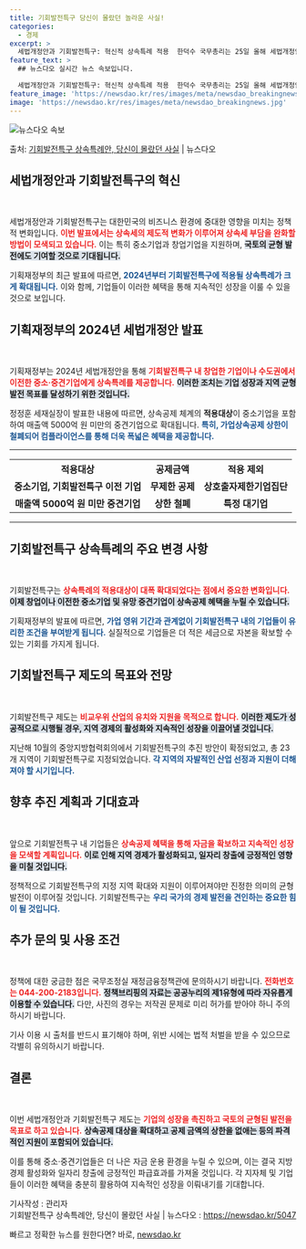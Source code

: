 ```yaml
---
title: 기회발전특구 당신이 몰랐던 놀라운 사실!
categories:
  - 경제
excerpt: >
  세법개정안과 기회발전특구: 혁신적 상속특례 적용  한덕수 국무총리는 25일 올해 세법개정안과 관련하여 기회발…
feature_text: >
  ## 뉴스다오 실시간 뉴스 속보입니다.

  세법개정안과 기회발전특구: 혁신적 상속특례 적용  한덕수 국무총리는 25일 올해 세법개정안과 관련하여 기회발…
feature_image: 'https://newsdao.kr/res/images/meta/newsdao_breakingnews.jpg'
image: 'https://newsdao.kr/res/images/meta/newsdao_breakingnews.jpg'
---
```


![뉴스다오 속보](https://newsdao.kr/res/images/meta/newsdao_breakingnews.jpg)

<p>출처: <a href="https://newsdao.kr/5047" rel="dofollow">기회발전특구 상속특례안, 당신이 몰랐던 사실</a> | 뉴스다오</p>

<h2 data-ke-size="size26">세법개정안과 기회발전특구의 혁신</h2>
<p data-ke-size="size16">&nbsp;</p>
세법개정안과 기회발전특구는 대한민국의 비즈니스 환경에 중대한 영향을 미치는 정책적 변화입니다. <b><span style="color: #ee2323;">이번 발표에서는 상속세의 제도적 변화가 이루어져 상속세 부담을 완화할 방법이 모색되고 있습니다.</span></b> 이는 특히 중소기업과 창업기업을 지원하며, <b><span style="background-color: #21538527;">국토의 균형 발전에도 기여할 것으로 기대됩니다.</span></b> 

기획재정부의 최근 발표에 따르면, <b><span style="color: #1a5490;">2024년부터 기회발전특구에 적용될 상속특례가 크게 확대됩니다.</span></b> 이와 함께, 기업들이 이러한 혜택을 통해 지속적인 성장을 이룰 수 있을 것으로 보입니다.

<h2 data-ke-size="size26">기획재정부의 2024년 세법개정안 발표</h2>
<p data-ke-size="size16">&nbsp;</p>
기획재정부는 2024년 세법개정안을 통해 <b><span style="color: #ee2323;">기회발전특구 내 창업한 기업이나 수도권에서 이전한 중소·중견기업에게 상속특례를 제공합니다.</span></b> <b><span style="background-color: #21538527;">이러한 조치는 기업 성장과 지역 균형발전 목표를 달성하기 위한 것입니다.</span></b> 

정정훈 세재실장이 발표한 내용에 따르면, 상속공제 체계의 **적용대상**이 중소기업을 포함하여 매출액 5000억 원 미만의 중견기업으로 확대됩니다. <b><span style="color: #1a5490;">특히, 가업상속공제 상한이 철폐되어 컴플라이언스를 통해 더욱 폭넓은 혜택을 제공합니다.</span></b>

<hr>
<table style="width: 100%;">
  <tr>
    <th style="text-align: center;"><b>적용대상</b></th>
    <th style="text-align: center;"><b>공제금액</b></th>
    <th style="text-align: center;"><b>적용 제외</b></th>
  </tr>
  <tr>
    <td style="text-align: center; height: 17px;"><b>중소기업, 기회발전특구 이전 기업</b></td>
    <td style="text-align: center; height: 17px;"><b>무제한 공제</b></td>
    <td style="text-align: center; height: 17px;"><b>상호출자제한기업집단</b></td>
  </tr>
  <tr>
    <td style="text-align: center; height: 17px;"><b>매출액 5000억 원 미만 중견기업</b></td>
    <td style="text-align: center; height: 17px;"><b>상한 철폐</b></td>
    <td style="text-align: center; height: 17px;"><b>특정 대기업</b></td>
  </tr>
</table>
<hr>

<h2 data-ke-size="size26">기회발전특구 상속특례의 주요 변경 사항</h2>
<p data-ke-size="size16">&nbsp;</p>
기회발전특구는 <b><span style="color: #ee2323;">상속특례의 적용대상이 대폭 확대되었다는 점에서 중요한 변화입니다.</span></b> <b><span style="background-color: #21538527;">이제 창업이나 이전한 중소기업 및 유망 중견기업이 상속공제 혜택을 누릴 수 있습니다.</span></b> 

기획재정부의 발표에 따르면, <b><span style="color: #1a5490;">가업 영위 기간과 관계없이 기회발전특구 내의 기업들이 유리한 조건을 부여받게 됩니다.</span></b> 실질적으로 기업들은 더 적은 세금으로 자본을 확보할 수 있는 기회를 가지게 됩니다.

<h2 data-ke-size="size26">기회발전특구 제도의 목표와 전망</h2>
<p data-ke-size="size16">&nbsp;</p>
기회발전특구 제도는 <b><span style="color: #ee2323;">비교우위 산업의 유치와 지원을 목적으로 합니다.</span></b> <b><span style="background-color: #21538527;">이러한 제도가 성공적으로 시행될 경우, 지역 경제의 활성화와 지속적인 성장을 이끌어낼 것입니다.</span></b> 

지난해 10월의 중앙지방협력회의에서 기회발전특구의 추진 방안이 확정되었고, 총 23개 지역이 기회발전특구로 지정되었습니다. <b><span style="color: #1a5490;">각 지역의 자발적인 산업 선정과 지원이 더해져야 할 시기입니다.</span></b>

<h2 data-ke-size="size26">향후 추진 계획과 기대효과</h2>
<p data-ke-size="size16">&nbsp;</p>
앞으로 기회발전특구 내 기업들은 <b><span style="color: #ee2323;">상속공제 혜택을 통해 자금을 확보하고 지속적인 성장을 모색할 계획입니다.</span></b> <b><span style="background-color: #21538527;">이로 인해 지역 경제가 활성화되고, 일자리 창출에 긍정적인 영향을 미칠 것입니다.</span></b> 

정책적으로 기회발전특구의 지정 지역 확대와 지원이 이루어져야만 진정한 의미의 균형 발전이 이루어질 것입니다. 기회발전특구는 <b><span style="color: #1a5490;">우리 국가의 경제 발전을 견인하는 중요한 힘이 될 것입니다.</span></b>

<h2 data-ke-size="size26">추가 문의 및 사용 조건</h2>
<p data-ke-size="size16">&nbsp;</p>
정책에 대한 궁금한 점은 국무조정실 재정금융정책관에 문의하시기 바랍니다. <b><span style="color: #ee2323;">전화번호는 044-200-2183입니다.</span></b> <b><span style="background-color: #21538527;">정책브리핑의 자료는 공공누리의 제1유형에 따라 자유롭게 이용할 수 있습니다.</span></b> 다만, 사진의 경우는 저작권 문제로 미리 허가를 받아야 하니 주의하시기 바랍니다. 

기사 이용 시 출처를 반드시 표기해야 하며, 위반 시에는 법적 처벌을 받을 수 있으므로 각별히 유의하시기 바랍니다. 

<h2 data-ke-size="size26">결론</h2>
<p data-ke-size="size16">&nbsp;</p>
이번 세법개정안과 기회발전특구 제도는 <b><span style="color: #ee2323;">기업의 성장을 촉진하고 국토의 균형된 발전을 목표로 하고 있습니다.</span></b> <b><span style="background-color: #21538527;">상속공제 대상을 확대하고 공제 금액의 상한을 없애는 등의 파격적인 지원이 포함되어 있습니다.</span></b> 

이를 통해 중소·중견기업들은 더 나은 자금 운용 환경을 누릴 수 있으며, 이는 결국 지방 경제 활성화와 일자리 창출에 긍정적인 파급효과를 가져올 것입니다. 각 지자체 및 기업들이 이러한 혜택을 충분히 활용하여 지속적인 성장을 이뤄내기를 기대합니다.

기사작성 : 관리자  
기회발전특구 상속특례안, 당신이 몰랐던 사실 | 뉴스다오 : https://newsdao.kr/5047 

빠르고 정확한 뉴스를 원한다면? 바로, <a href="https://newsdao.kr" rel="dofollow">newsdao.kr</a>


